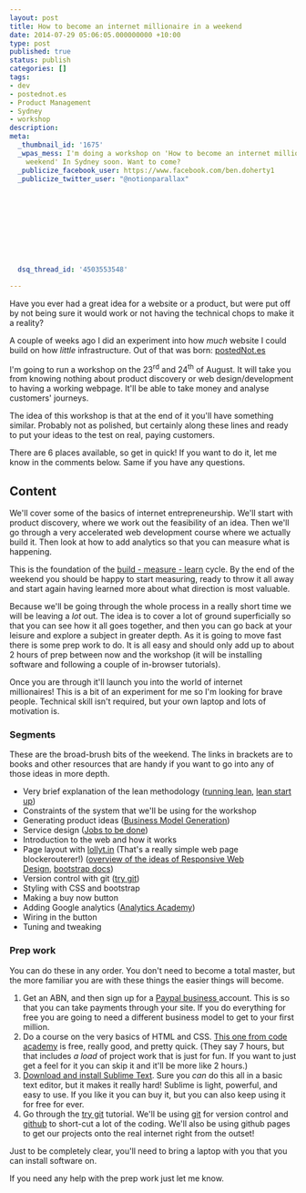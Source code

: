```yaml
---
layout: post
title: How to become an internet millionaire in a weekend
date: 2014-07-29 05:06:05.000000000 +10:00
type: post
published: true
status: publish
categories: []
tags:
- dev
- postednot.es
- Product Management
- Sydney
- workshop
description:
meta:
  _thumbnail_id: '1675'
  _wpas_mess: I'm doing a workshop on 'How to become an internet millionaire in a
    weekend' In Sydney soon. Want to come?
  _publicize_facebook_user: https://www.facebook.com/ben.doherty1
  _publicize_twitter_user: "@notionparallax"
  

  

  

  

  

  dsq_thread_id: '4503553548'

---
```

<p>Have you ever had a great idea for a website or a product, but were put off by not being sure it would work or not having the technical chops to make it a reality?<!--more--></p>
<p>A couple of weeks ago I did an experiment into how <em>much</em> website I could build on how <em>little</em> infrastructure. Out of that was born: <a href="http://postednot.es">postedNot.es</a></p>
<p>I'm going to run a workshop on the 23<sup>rd</sup> and 24<sup>th</sup> of August. It will take you from knowing nothing about product discovery or web design/development to having a working webpage. It'll be able to take money and analyse customers' journeys.</p>
<p>The idea of this workshop is that at the end of it you'll have something similar. Probably not as polished, but certainly along these lines and ready to put your ideas to the test on real, paying customers.</p>
<p>There are 6 places available, so get in quick! If you want to do it, let me know in the comments below. Same if you have any questions.</p>
<h2>Content</h2>
<p>We'll cover some of the basics of internet entrepreneurship. We'll start with product discovery, where we work out the feasibility of an idea. Then we'll go through a very accelerated web development course where we actually build it. Then look at how to add analytics so that you can measure what is happening.</p>
<p>This is the foundation of the <a href="http://lean.st/principles/build-measure-learn">build - measure - learn</a> cycle. By the end of the weekend you should be happy to start measuring, ready to throw it all away and start again having learned more about what direction is most valuable.</p>
<p>Because we'll be going through the whole process in a really short time we will be leaving a <em>lot</em> out. The idea is to cover a lot of ground superficially so that you can see how it all goes together, and then you can go back at your leisure and explore a subject in greater depth. As it is going to move fast there is some prep work to do. It is all easy and should only add up to about 2 hours of prep between now and the workshop (it will be installing software and following a couple of in-browser tutorials).</p>
<p>Once you are through it'll launch you into the world of internet millionaires! This is a bit of an experiment for me so I'm looking for brave people. Technical skill isn't required, but your own laptop and lots of motivation is.</p>
<h3>Segments</h3>
<p>These are the broad-brush bits of the weekend. The links in brackets are to books and other resources that are handy if you want to go into any of those ideas in more depth.</p>
<ul>
<li>Very brief explanation of the lean methodology (<a href="http://runninglean.co/">running lean</a>, <a href="http://theleanstartup.com/principles">lean start up</a>)</li>
<li>Constraints of the system that we'll be using for the workshop</li>
<li>Generating product ideas (<a href="http://www.amazon.com/gp/product/B00BD6RFFS/ref=as_li_tl?ie=UTF8&amp;camp=1789&amp;creative=390957&amp;creativeASIN=B00BD6RFFS&amp;linkCode=as2&amp;tag=notioparal-20&amp;linkId=MCLMOIQZX7UP2H7B">Business Model Generation</a>)</li>
<li>Service design (<a href="http://jobstobedone.org/">Jobs to be done</a>)</li>
<li>Introduction to the web and how it works</li>
<li>Page layout with <a href="http://lollyt.in/">lollyt.in</a> (That's a really simple web page blockerouterer!) (<a href="http://www.smashingmagazine.com/2011/01/12/guidelines-for-responsive-web-design/">overview of the ideas of Responsive Web Design</a>, <a href="http://getbootstrap.com/getting-started/">bootstrap docs</a>)</li>
<li>Version control with git (<a title="Brian has done this, so you can too!" href="https://try.github.io/">try git</a>)</li>
<li>Styling with CSS and bootstrap</li>
<li>Making a buy now button</li>
<li>Adding Google analytics (<a href="https://analyticsacademy.withgoogle.com/explorer">Analytics Academy</a>)</li>
<li>Wiring in the button</li>
<li>Tuning and tweaking</li>
</ul>
<h3>Prep work</h3>
<p>You can do these in any order. You don't need to become a total master, but the more familiar you are with these things the easier things will become.</p>
<ol>
<li>Get an ABN, and then sign up for a <a href="https://www.paypal.com/au/webapps/mpp/merchant">Paypal business </a>account. This is so that you can take payments through your site. If you do everything for free you are going to need a different business model to get to your first million.</li>
<li>Do a course on the very basics of HTML and CSS. <a href="http://www.codecademy.com/en/tracks/web">This one from code academy</a> is free, really good, and pretty quick. (They say 7 hours, but that includes <em>a load</em> of project work that is just for fun. If you want to just get a feel for it you can skip it and it'll be more like 2 hours.)</li>
<li><a href="http://www.sublimetext.com/">Download and install Sublime Text</a>. Sure you <em>can</em> do this all in a basic text editor, but it makes it really hard! Sublime is light, powerful, and easy to use. If you like it you can buy it, but you can also keep using it for free for ever.</li>
<li>Go through the <a href="https://try.github.io/">try git</a> tutorial. We'll be using <a href="http://en.wikipedia.org/wiki/Git_(software)">git</a> for version control and <a href="https://github.com/">github</a> to short-cut a lot of the coding. We'll also be using github pages to get our projects onto the real internet right from the outset!</li>
</ol>
<p>Just to be completely clear, you'll need to bring a laptop with you that you can install software on.</p>
<p>If you need any help with the prep work just let me know.</p>

